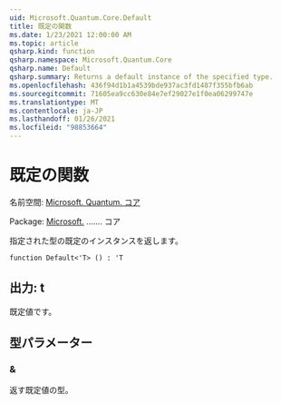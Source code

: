 ```yaml
---
uid: Microsoft.Quantum.Core.Default
title: 既定の関数
ms.date: 1/23/2021 12:00:00 AM
ms.topic: article
qsharp.kind: function
qsharp.namespace: Microsoft.Quantum.Core
qsharp.name: Default
qsharp.summary: Returns a default instance of the specified type.
ms.openlocfilehash: 436f94d1b1a4539bde937ac3fd1487f355bfb6ab
ms.sourcegitcommit: 71605ea9cc630e84e7ef29027e1f0ea06299747e
ms.translationtype: MT
ms.contentlocale: ja-JP
ms.lasthandoff: 01/26/2021
ms.locfileid: "98853664"
---
```

# <a name="default-function"></a>既定の関数

名前空間: [Microsoft. Quantum. コア](xref:Microsoft.Quantum.Core)

Package: [Microsoft.](https://nuget.org/packages/Microsoft.Quantum.QSharp.Core) ....... コア


指定された型の既定のインスタンスを返します。

```qsharp
function Default<'T> () : 'T
```


## <a name="output--t"></a>出力: t

既定値です。

## <a name="type-parameters"></a>型パラメーター

### <a name="t"></a>&

返す既定値の型。